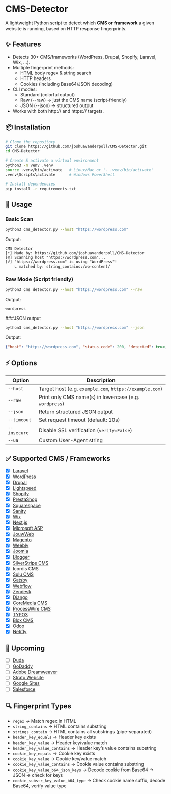 # CMS-Detector
A lightweight Python script to detect which **CMS or framework** a given website is running, based on HTTP response fingerprints.

## ✨ Features
- Detects 30+ CMS/frameworks (WordPress, Drupal, Shopify, Laravel, Wix, …).
- Multiple fingerprint methods:
    - HTML body regex & string search
    - HTTP headers
    - Cookies (including Base64/JSON decoding)
- CLI modes:
    - Standard (colorful output)
    - Raw (--raw) → just the CMS name (script-friendly)
    - JSON (--json) → structured output
- Works with both http:// and https:// targets.

## 📦 Installation
```bash
# Clone the repository
git clone https://github.com/joshuavanderpoll/CMS-Detector.git
cd CMS-Detector

# Create & activate a virtual environment
python3 -m venv .venv
source .venv/bin/activate   # Linux/Mac or '. .venv/bin/activate'
.venv\Scripts\activate      # Windows PowerShell

# Install dependencies
pip install -r requirements.txt
```

## 🚀 Usage

### Basic Scan
```bash
python3 cms_detector.py --host "https://wordpress.com"
```

Output:
```
CMS Detector
[•] Made by: https://github.com/joshuavanderpoll/CMS-Detector
[@] Scanning host "https://wordpress.com"...
[√] "https://wordpress.com" is using "WordPress"!
    ↳ matched by: string_contains:/wp-content/
```

### Raw Mode (Script friendly)
```bash
python3 cms_detector.py --host "https://wordpress.com" --raw
```

Output:
```
wordpress
```

###JSON output
```bash
python3 cms_detector.py --host "https://wordpress.com" --json
```

Output:
```json
{"host": "https://wordpress.com", "status_code": 200, "detected": true, "matches": [{"name": "WordPress", "matched_by": ["string_contains:/wp-content/"]}], "timing_ms": 192, "redirects": 0}
```

## ⚡ Options
| Option       | Description                                             |
| ------------ | ------------------------------------------------------- |
| `--host`     | Target host (e.g. `example.com`, `https://example.com`) |
| `--raw`      | Print only CMS name(s) in lowercase (e.g. `wordpress`)  |
| `--json`     | Return structured JSON output                           |
| `--timeout`  | Set request timeout (default: 10s)                      |
| `--insecure` | Disable SSL verification (`verify=False`)               |
| `--ua`       | Custom User-Agent string                                |

## ✅ Supported CMS / Frameworks
- [x] <a href="https://laravel.com/" target="_blank">Laravel</a>
- [x] <a href="https://wordpress.com/" target="_blank">WordPress</a>
- [x] <a href="https://www.drupal.org/" target="_blank">Drupal</a>
- [x] <a href="https://www.lightspeedhq.nl/" target="_blank">Lightspeed</a>
- [x] <a href="https://www.shopify.com/" target="_blank">Shopify</a>
- [x] <a href="https://www.prestashop.com/" target="_blank">PrestaShop</a>
- [x] <a href="https://www.squarespace.com/" target="_blank">Squarespace</a>
- [x] <a href="https://www.sanity.io/" target="_blank">Sanity</a>
- [x] <a href="https://wix.com/" target="_blank">Wix</a>
- [x] <a href="https://nextjs.org/" target="_blank">Next.js</a>
- [x] <a href="https://dotnet.microsoft.com/en-us/apps/aspnet" target="_blank">Microsoft ASP</a>
- [x] <a href="https://jouwweb.nl/" target="_blank">JouwWeb</a>
- [x] <a href="https://magento.com/" target="_blank">Magento</a>
- [x] <a href="https://www.weebly.com/" target="_blank">Weebly</a>
- [x] <a href="https://www.joomla.org/" target="_blank">Joomla</a>
- [x] <a href="https://www.blogger.com/" target="_blank">Blogger</a>
- [x] <a href="https://www.silverstripe.org/" target="_blank">SilverStripe CMS</a>
- [x] Icordis CMS
- [x] <a href="https://sulu.io/" target="_blank">Sulu CMS</a>
- [x] <a href="https://www.gatsbyjs.com/" target="_blank">Gatsby</a>
- [x] <a href="https://webflow.com/" target="_blank">Webflow</a>
- [x] <a href="https://www.zendesk.nl/" target="_blank">Zendesk</a>
- [x] <a href="https://www.djangoproject.com/" target="_blank">Django</a>
- [x] <a href="https://www.coremedia.com/" target="_blank">CoreMedia CMS</a>
- [x] <a href="https://processwire.com/" target="_blank">ProcessWire CMS</a>
- [x] <a href="https://typo3.org/" target="_blank">TYPO3</a>
- [x] <a href="https://bloxcms.com/" target="_blank">Blox CMS</a>
- [x] <a href="https://www.odoo.com/" target="_blank">Odoo</a>
- [x] <a href="https://www.netlify.com/" target="_blank">Netifly</a>

## 📅 Upcoming
- [ ] <a href="https://www.duda.co/" target="_blank">Duda</a>
- [ ] <a href="https://www.godaddy.com/" target="_blank">GoDaddy</a>
- [ ] <a href="https://www.adobe.com/products/dreamweaver.html" target="_blank">Adobe Dreamweaver</a>
- [ ] <a href="https://strato.nl/" target="_blank">Strato Website</a>
- [ ] <a href="https://sites.google.com/" target="_blank">Google Sites</a>
- [ ] <a href="https://www.salesforce.com/" target="_blank">Salesforce</a>

## 🔍 Fingerprint Types
- `regex` → Match regex in HTML
- `string_contains` → HTML contains substring
- `strings_contain` → HTML contains all substrings (pipe-separated)
- `header_key_equals` → Header key exists
- `header_key_value` → Header key/value match
- `header_key_value_contains` → Header key’s value contains substring
- `cookie_key_equals` → Cookie key exists
- `cookie_key_value` → Cookie key/value match
- `cookie_key_value_contains` → Cookie value contains substring
- `cookie_key_value_b64_json_keys` → Decode cookie from Base64 → JSON → check for keys
- `cookie_substr_key_value_b64_type` → Check cookie name suffix, decode Base64, verify value type